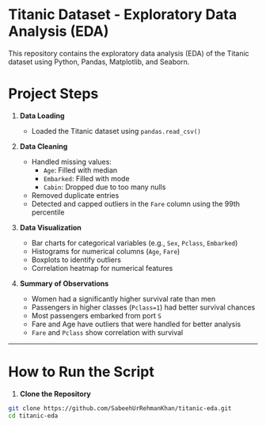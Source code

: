 # Titanic Dataset - Exploratory Data Analysis (EDA)

This repository contains the exploratory data analysis (EDA) of the Titanic dataset using Python, Pandas, Matplotlib, and Seaborn.

# Project Steps

1. **Data Loading**
   - Loaded the Titanic dataset using `pandas.read_csv()`

2. **Data Cleaning**
   - Handled missing values:
     - `Age`: Filled with median
     - `Embarked`: Filled with mode
     - `Cabin`: Dropped due to too many nulls
   - Removed duplicate entries
   - Detected and capped outliers in the `Fare` column using the 99th percentile

3. **Data Visualization**
   - Bar charts for categorical variables (e.g., `Sex`, `Pclass`, `Embarked`)
   - Histograms for numerical columns (`Age`, `Fare`)
   - Boxplots to identify outliers
   - Correlation heatmap for numerical features

4. **Summary of Observations**
   - Women had a significantly higher survival rate than men
   - Passengers in higher classes (`Pclass=1`) had better survival chances
   - Most passengers embarked from port `S`
   - Fare and Age have outliers that were handled for better analysis
   - `Fare` and `Pclass` show correlation with survival

---

# How to Run the Script

1. **Clone the Repository**

```bash
git clone https://github.com/SabeehUrRehmanKhan/titanic-eda.git
cd titanic-eda
